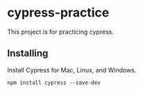 # cypress-practice
This project is for practicing cypress.
## Installing
Install Cypress for Mac, Linux, and Windows.

```npm install cypress --save-dev```
